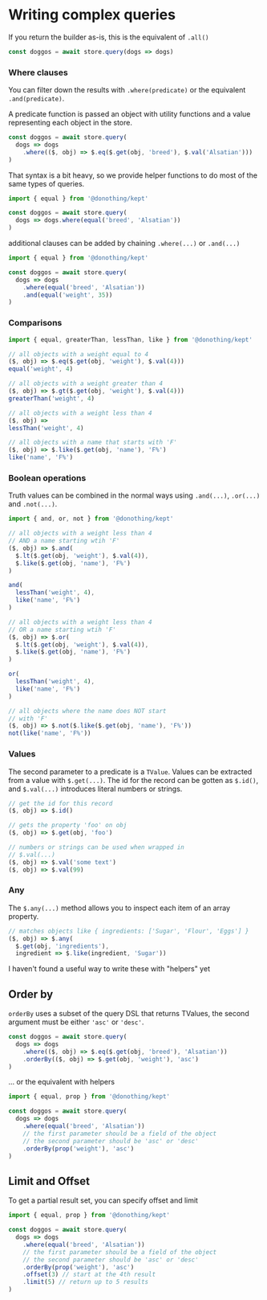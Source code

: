 # Writing complex queries

If you return the builder as-is, this is the equivalent of `.all()`

```js
const doggos = await store.query(dogs => dogs)
```

### Where clauses

You can filter down the results with `.where(predicate)` or the
equivalent `.and(predicate)`.

A predicate function is passed an object with utility functions and
a value representing each object in the store.

```js
const doggos = await store.query(
  dogs => dogs
    .where(($, obj) => $.eq($.get(obj, 'breed'), $.val('Alsatian')))
)
```

That syntax is a bit heavy, so we provide helper functions to do most
of the same types of queries.

```js
import { equal } from '@donothing/kept'

const doggos = await store.query(
  dogs => dogs.where(equal('breed', 'Alsatian'))
)
```

additional clauses can be added by chaining `.where(...)` or `.and(...)`

```js
import { equal } from '@donothing/kept'

const doggos = await store.query(
  dogs => dogs
    .where(equal('breed', 'Alsatian'))
    .and(equal('weight', 35))
)
```

### Comparisons

```js
import { equal, greaterThan, lessThan, like } from '@donothing/kept'

// all objects with a weight equal to 4
($, obj) => $.eq($.get(obj, 'weight'), $.val(4)))
equal('weight', 4)

// all objects with a weight greater than 4
($, obj) => $.gt($.get(obj, 'weight'), $.val(4)))
greaterThan('weight', 4)

// all objects with a weight less than 4
($, obj) => 
lessThan('weight', 4)

// all objects with a name that starts with 'F'
($, obj) => $.like($.get(obj, 'name'), 'F%')
like('name', 'F%')
```

### Boolean operations

Truth values can be combined in the normal ways using
`.and(...)`, `.or(...)` and `.not(...)`.

```js
import { and, or, not } from '@donothing/kept'

// all objects with a weight less than 4
// AND a name starting wtih 'F'
($, obj) => $.and(
  $.lt($.get(obj, 'weight'), $.val(4)),
  $.like($.get(obj, 'name'), 'F%')
)

and(
  lessThan('weight', 4),
  like('name', 'F%')
)

// all objects with a weight less than 4
// OR a name starting wtih 'F'
($, obj) => $.or(
  $.lt($.get(obj, 'weight'), $.val(4)),
  $.like($.get(obj, 'name'), 'F%')
)

or(
  lessThan('weight', 4),
  like('name', 'F%')
)

// all objects where the name does NOT start
// with 'F'
($, obj) => $.not($.like($.get(obj, 'name'), 'F%'))
not(like('name', 'F%'))
```

### Values

The second parameter to a predicate is a `TValue`. Values can be
extracted from a value with `$.get(...)`. The id for the record 
can be gotten as `$.id()`, and `$.val(...)` introduces literal numbers
or strings.

```js
// get the id for this record
($, obj) => $.id()

// gets the property 'foo' on obj
($, obj) => $.get(obj, 'foo')

// numbers or strings can be used when wrapped in
// $.val(...)
($, obj) => $.val('some text')
($, obj) => $.val(99)
```

### Any

The `$.any(...)` method allows you to inspect each item
of an array property.

```js
// matches objects like { ingredients: ['Sugar', 'Flour', 'Eggs'] }
($, obj) => $.any(
  $.get(obj, 'ingredients'), 
  ingredient => $.like(ingredient, 'Sugar'))
```

I haven't found a useful way to write these with "helpers" yet

## Order by

`orderBy` uses a subset of the query DSL that returns TValues, the second argument must
be either `'asc'` or `'desc'`.

```js
const doggos = await store.query(
  dogs => dogs
    .where(($, obj) => $.eq($.get(obj, 'breed'), 'Alsatian'))
    .orderBy(($, obj) => $.get(obj, 'weight'), 'asc')
)
```

... or the equivalent with helpers

```js
import { equal, prop } from '@donothing/kept'

const doggos = await store.query(
  dogs => dogs
    .where(equal('breed', 'Alsatian'))
    // the first parameter should be a field of the object 
    // the second parameter should be 'asc' or 'desc'
    .orderBy(prop('weight'), 'asc')
)
```

## Limit and Offset

To get a partial result set, you can specify offset and limit

```js
import { equal, prop } from '@donothing/kept'

const doggos = await store.query(
  dogs => dogs
    .where(equal('breed', 'Alsatian'))
    // the first parameter should be a field of the object 
    // the second parameter should be 'asc' or 'desc'
    .orderBy(prop('weight'), 'asc')
    .offset(3) // start at the 4th result
    .limit(5) // return up to 5 results
)
```